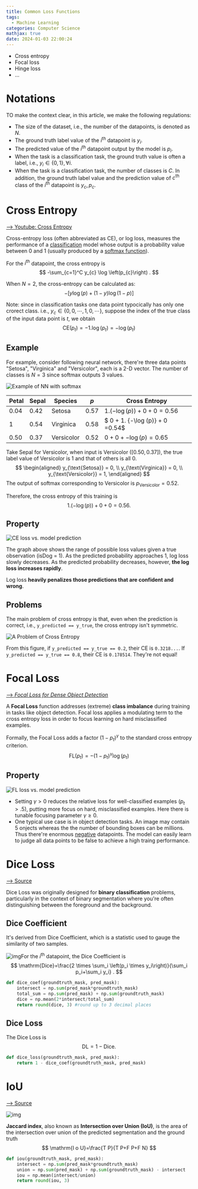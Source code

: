 ```yaml
---
title: Common Loss Functions
tags:
  - Machine Learning
categories: Computer Science
mathjax: true
date: 2024-01-03 22:00:24
---
```



* Cross entropy
* Focal loss
* Hinge loss
* ...

<!--more-->

# Notations

TO make the context clear, in this article, we make the following regulations:

* The size of the dataset, i.e., the number of the datapoints, is denoted as $N$.
* The ground truth label value of the $i^{\text{th}}$ datapoint is $y_i$.
* The predicted value of the $i^{\text{th}}$ datapoint output by the model is $p_i$.
* When the task is a classification task, the ground truth value is often a label, i.e., $y_i \in \{0,1\}, \forall i$.
* When the task is a classification task, the number of classes is $C$. In addition, the ground truth label value and the prediction value of $c^{\text{th}}$ class of the $i^{\text{th}}$ datapoint is $y_{c}, p_{c}$.



# Cross Entropy

[--> Youtube: Cross Entropy](https://www.youtube.com/watch?v=6ArSys5qHAU)



Cross-entropy loss (often abbreviated as CE), or log loss, measures the performance of a <u>classification</u> model whose output is a probability value between 0 and 1 (usually produced by a [softmax function]()).

For the $i^{\text{th}}$ datapoint, the cross entropy is
$$
-\sum_{c=1}^C y_{c} \log \left(p_{c}\right) .
$$


When $N=2$, the cross-entropy can be calculated as:
$$
-[y \log (p)+(1-y) \log (1-p)]
$$

Note: since in classification tasks one data point typocically has only one crorect class. i.e., $y_c \in \{0,0, \cdots, 1, 0, \cdots \}$, suppose the index of the true class of the input data point is $t$, we obtain
$$
\mathrm{CE}\left(p_t\right)=- 1. \log (p_t) = - \log (p_t)
$$



## Example

For example, consider following neural network, there're three data points "Setosa", "Virginica" and "Versicolor", each is a 2-D vector. The number of classes is $N = 3$ since softmax outputs 3 values.

![Example of NN with softmax](https://lyk-love.oss-cn-shanghai.aliyuncs.com/Machine%20Learning/Common%20Loss%20Functions/Example%20of%20NN%20with%20softmax.png)

| Petal | Sepal | Species    | $p$  | Cross Entropy                     |
| ----- | ----- | ---------- | ---- | --------------------------------- |
| 0.04  | 0.42  | Setosa     | 0.57 | $1 . ({-\log (p)}) + 0 + 0 =0.56$ |
| 1     | 0.54  | Virginica  | 0.58 | $ 0 + 1. {-\log (p)} + 0 =0.54$   |
| 0.50  | 0.37  | Versicolor | 0.52 | $0 + 0 + -\log (p)=0.65$          |

Take Sepal for Versicolor, when input is Versicolor ($[0.50, 0.37]$), the true label value of Versicolor is $1$ and that of others is all $0$.
$$
\begin{aligned}
y_{\text{Setosa}} = 0, \\
y_{\text{Virginica}} = 0, \\
y_{\text{Versicolor}} = 1,
\end{aligned}
$$
The output of softmax corresponding to Versicolor is $p_{\text{Versicolor}} = 0.52$.

Therefore, the cross entropy of this training is
$$
1 . ({-\log (p)}) + 0 + 0 =0.56 .
$$


## Property

![CE loss vs. model prediction](https://lyk-love.oss-cn-shanghai.aliyuncs.com/Machine%20Learning/Common%20Loss%20Functions/CE%20loss%20vs.%20model%20prediction.png)

The graph above shows the range of possible loss values given a true  observation (isDog = 1). As the predicted probability approaches 1, log  loss slowly decreases. As the predicted probability decreases, however, **the log loss increases rapidly**. 

Log loss **heavily penalizes those predictions that are confident and wrong**.

## Problems

The main problem of cross entropy is that, even when the prediction is correct, i.e., `y_predicted == y_true`, the cross entropy isn't symmetric.

![A Problem of Cross Entropy](https://lyk-love.oss-cn-shanghai.aliyuncs.com/Machine%20Learning/Common%20Loss%20Functions/A%20Problem%20of%20Cross%20Entropy.png)

From this figure, if `y_predicted == y_true == 0.2`, their CE is `0.3218...`. If `y_predicted == y_true == 0.8`, their CE is `0.178514`. They're not equal!

# Focal Loss

[--> *Focal Loss for Dense Object Detection*](https://arxiv.org/pdf/1708.02002v2.pdf)

A **Focal Loss** function addresses (extreme) **class imbalance** during  training in tasks like object detection. Focal loss applies a modulating term to the cross entropy loss in order to focus learning on hard  misclassified examples. 

Formally, the Focal Loss adds a factor $\left(1-p_t\right)^\gamma$ to the standard cross entropy criterion.
$$
\mathrm{FL}\left(p_t\right)=-\left(1-p_t\right)^\gamma \log \left(p_t\right)
$$

## Property

![FL loss vs. model prediction](https://lyk-love.oss-cn-shanghai.aliyuncs.com/Machine%20Learning/Common%20Loss%20Functions/FL%20loss%20vs.%20model%20prediction.png)

* Setting $\gamma>0$ reduces the relative loss for well-classified examples $\left(p_t>.5\right)$, putting more focus on hard, misclassified examples. Here there is tunable focusing parameter $\gamma \geq 0$.
* One typical use case is in object detection tasks. An image may contain 5 onjects whereas the the number of bounding boxes can be millions. Thus there're enormous <u>negative</u> datapoints. The model can easily learn to judge all data points to be false to achieve a high traing performance.

# Dice Loss

[--> Source](https://medium.com/mlearning-ai/understanding-evaluation-metrics-in-medical-image-segmentation-d289a373a3f)

Dice Loss was originally designed for **binary classification** problems, particularly in the context of binary segmentation where you're often distinguishing between the foreground and the background.

## Dice Coefficient

It's derived from Dice Coefficient, which is a statistic used to gauge the similarity of two samples.

![img](https://miro.medium.com/v2/resize:fit:1400/1*tSqwQ9tvLmeO9raDqg3i-w.png)For the $i^{\text{th}}$ datapoint, the Dice Coefficient is
$$
\mathrm{Dice}=\frac{2 \times \sum_i \left(p_i \times y_i\right)}{\sum_i p_i+\sum_i y_i} .
$$

```python
def dice_coef(groundtruth_mask, pred_mask):
    intersect = np.sum(pred_mask*groundtruth_mask)
    total_sum = np.sum(pred_mask) + np.sum(groundtruth_mask)
    dice = np.mean(2*intersect/total_sum)
    return round(dice, 3) #round up to 3 decimal places
```



## Dice Loss

The Dice Loss is
$$
\mathrm{DL} = 1 - \mathrm{Dice} .
$$

```python
def dice_loss(groundtruth_mask, pred_mask):
	return 1 - dice_coef(groundtruth_mask, pred_mask)
```



# IoU

[--> Source](https://medium.com/mlearning-ai/understanding-evaluation-metrics-in-medical-image-segmentation-d289a373a3f)

![img](https://miro.medium.com/v2/resize:fit:1400/1*YYvTr7sBgbDNHrnVG2upqQ.png)

**Jaccard index**, also known as **Intersection over Union (IoU)**, is the area of the intersection over union of the predicted segmentation and the ground truth
$$
\mathrm{I o U}=\frac{T P}{T P+F P+F N}
$$




```python
def iou(groundtruth_mask, pred_mask):
    intersect = np.sum(pred_mask*groundtruth_mask)
    union = np.sum(pred_mask) + np.sum(groundtruth_mask) - intersect
    iou = np.mean(intersect/union)
    return round(iou, 3)
```

